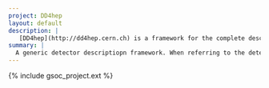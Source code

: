 ```yaml
---
project: DD4hep
layout: default
description: |
   [DD4hep](http://dd4hep.cern.ch) is a framework for the complete description of detector models based on a single source of information. When referring to the detector description this includes, in addition to the geometry and the materials used in the device, also parameters describing e.g. the detection techniques, constants required for alignment and calibration, description of the readout structures and conditions data. The main motivation behind the [DD4hep](http://dd4hep.cern.ch) framework is to devise a toolkit that addresses all these issues for all the stages of an experiment.
summary: |
  A generic detector descriptiopn framework. When referring to the detector description this includes, in addition to the geometry and the materials used in the device, also parameters describing e.g. the detection techniques, constants required for alignment and calibration, description of the readout structures and conditions data.
---
```


{% include gsoc_project.ext %}

